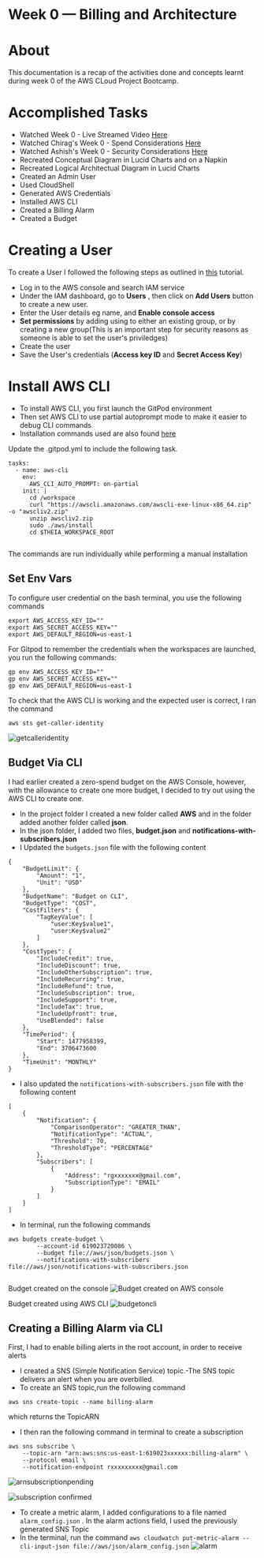 # Week 0 — Billing and Architecture
# About
This documentation is a recap of the activities done and concepts learnt during week 0 of the AWS CLoud Project Bootcamp. 
# Accomplished Tasks
- Watched Week 0 - Live Streamed Video [Here](https://www.youtube.com/watch?v=SG8blanhAOg&list=PLBfufR7vyJJ7k25byhRXJldB5AiwgNnWv&index=12)
- Watched Chirag's Week 0 - Spend Considerations [Here](https://www.youtube.com/watch?v=SG8blanhAOg&list=PLBfufR7vyJJ7k25byhRXJldB5AiwgNnWv&index=12)
- Watched Ashish's Week 0 - Security Considerations [Here](https://www.youtube.com/watch?v=OVw3RrlP-sI&list=PLBfufR7vyJJ7k25byhRXJldB5AiwgNnWv&index=13)
- Recreated Conceptual Diagram in Lucid Charts and on a Napkin
- Recreated Logical Architectual Diagram in Lucid Charts
- Created an Admin User
- Used CloudShell
- Generated AWS Credentials
- Installed AWS CLI
- Created a Billing Alarm
- Created a Budget

# Creating a User
To create a User I followed the following steps as outlined in [this](https://www.iguazio.com/docs/latest-release/cluster-mgmt/deployment/cloud/aws/howto/iam-user-create/) tutorial.
- Log in to the AWS console and search IAM service
- Under the IAM dashboard, go to **Users** , then click on **Add Users** button to create a new user.
- Enter the User details eg name, and **Enable console access**
- **Set permissions** by adding using to either an existing group, or by creating a new group(This is an important step for security reasons as someone is able to set the user's priviledges) 
- Create the user
- Save the User's credentials (**Access key ID** and **Secret Access Key**)

# Install AWS CLI
- To install AWS CLI, you first launch the GitPod environment
- Then set AWS CLI to use partial autoprompt mode to make it easier to debug CLI commands
- Installation commands used are also found [here](https://docs.aws.amazon.com/cli/latest/userguide/getting-started-install.html)

Update the .gitpod.yml to include the following task.
```
tasks:
  - name: aws-cli
    env:
      AWS_CLI_AUTO_PROMPT: on-partial
    init: |
      cd /workspace
      curl "https://awscli.amazonaws.com/awscli-exe-linux-x86_64.zip" -o "awscliv2.zip"
      unzip awscliv2.zip
      sudo ./aws/install
      cd $THEIA_WORKSPACE_ROOT
      
```
The commands are run individually while performing  a manual installation
## Set Env Vars
To configure user credential on the bash terminal, you use the following commands
```
export AWS_ACCESS_KEY_ID=""
export AWS_SECRET_ACCESS_KEY=""
export AWS_DEFAULT_REGION=us-east-1
```
For Gitpod to remember the credentials when the workspaces are launched, you run the following commands:
```
gp env AWS_ACCESS_KEY_ID=""
gp env AWS_SECRET_ACCESS_KEY=""
gp env AWS_DEFAULT_REGION=us-east-1

```
To check that the AWS CLI is working and the expected user is correct, I ran the command
```
aws sts get-caller-identity
```
![getcalleridentity](image)

## Budget Via CLI
I had earlier created a zero-spend budget on the AWS Console, however, with the allowance to create one more budget, I decided to try out using the AWS CLI to create one.
- In the project folder I created a new folder called **AWS** and in the folder added another folder called **json**.
- In the json folder, I added two files, **budget.json** and **notifications-with-subscribers.json**
- I Updated the ``` budgets.json ``` file with the following content
```
{
    "BudgetLimit": {
        "Amount": "1",
        "Unit": "USD"
    },
    "BudgetName": "Budget on CLI",
    "BudgetType": "COST",
    "CostFilters": {
        "TagKeyValue": [
            "user:Key$value1",
            "user:Key$value2"
        ]
    },
    "CostTypes": {
        "IncludeCredit": true,
        "IncludeDiscount": true,
        "IncludeOtherSubscription": true,
        "IncludeRecurring": true,
        "IncludeRefund": true,
        "IncludeSubscription": true,
        "IncludeSupport": true,
        "IncludeTax": true,
        "IncludeUpfront": true,
        "UseBlended": false
    },
    "TimePeriod": {
        "Start": 1477958399,
        "End": 3706473600
    },
    "TimeUnit": "MONTHLY"
}
```
- I also updated the ``` notifications-with-subscribers.json ``` file with the following content
```
[
    {
        "Notification": {
            "ComparisonOperator": "GREATER_THAN",
            "NotificationType": "ACTUAL",
            "Threshold": 70,
            "ThresholdType": "PERCENTAGE"
        },
        "Subscribers": [
            {
                "Address": "rgxxxxxxx@gmail.com",
                "SubscriptionType": "EMAIL"
            }
        ]
    }
]
```
- In terminal, run the following commands
```
aws budgets create-budget \
    	--account-id 619023720086 \
    	--budget file://aws/json/budgets.json \
    	--notifications-with-subscribers file://aws/json/notifications-with-subscribers.json
      
```
Budget created on the console
![Budget created on AWS console]()

Budget created using AWS CLI
![budgetoncli]()

## Creating a Billing Alarm via CLI
First, I had to enable billing alerts in the root account, in order to receive alerts
- I created a SNS (Simple Notification Service) topic.-The SNS topic delivers an alert when you are overbilled.
- To create an SNS topic,run the following command
```
aws sns create-topic --name billing-alarm
```
which returns the TopicARN
- I then ran the following command in terminal to create a subscription
```
aws sns subscribe \
    --topic-arn "arn:aws:sns:us-east-1:619023xxxxxx:billing-alarm" \
    --protocol email \
    --notification-endpoint rxxxxxxxxx@gmail.com
```
![arnsubscriptionpending]()

![subscription confirmed]()

- To create a metric alarm, I added configurations to a file named ``` alarm_config.json ``` . In the alarm actions field, I used the previously generated SNS Topic
- In the terminal, run the command 
``` aws cloudwatch put-metric-alarm --cli-input-json file://aws/json/alarm_config.json ``` 
![alarm]()
